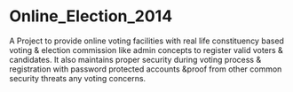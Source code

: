 Online_Election_2014
====================

A Project to provide online voting facilities with real life constituency based voting &amp; election commission like admin concepts to register valid voters &amp; candidates. It also maintains proper security during voting process &amp; registration with password protected accounts &amp;proof from other common security threats any voting concerns.   
